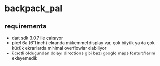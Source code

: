 # backpack_pal

## requirements

* dart sdk 3.0.7 ile çalışıyor
* pixel 6a (6'1 inch) ekranda mükemmel display var, çok büyük ya da çok küçük ekranlarda minimal overflowlar olabiliyor
* ücretli oldugundan dolayı directions gibi bazı google maps feature'larını ekleyemedik
